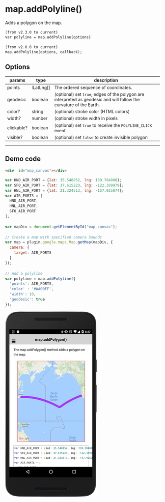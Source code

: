 # map.addPolyline()

Adds a polygon on the map.

```
(from v2.3.0 to current)
var polyline = map.addPolyline(options)

(from v2.0.0 to current)
map.addPolyline(options, callback);
```

## Options

params         | type          | description
---------------|---------------|-----------------------------------------------------------------
points         | ILatLng[]     | The ordered sequence of coordinates.
geodesic       | boolean       | (optional) set `true`, edges of the polygon are interpreted as geodesic and will follow the curvature of the Earth.
color?         | string        | (optional) stroke color (HTML colors)
width?         | number        | (optional) stroke width in pixels
clickable?     | boolean       | (optional) set `true` to receive the `POLYLINE_CLICK` event
visible?       | boolean       | (optional) set `false` to create invisible polygon
-------------------------------------------------------------------------------------------------

## Demo code

```html
<div  id="map_canvas"></div>
```

```js
var HND_AIR_PORT = {lat: 35.548852, lng: 139.784086};
var SFO_AIR_PORT = {lat: 37.615223, lng: -122.389979};
var HNL_AIR_PORT = {lat: 21.324513, lng: -157.925074};
var AIR_PORTS = [
  HND_AIR_PORT,
  HNL_AIR_PORT,
  SFO_AIR_PORT
];

var mapDiv = document.getElementById("map_canvas");

// Create a map with specified camera bounds
var map = plugin.google.maps.Map.getMap(mapDiv, {
  camera: {
    target: AIR_PORTS
  }
});

// Add a polyline
var polyline = map.addPolyline({
  'points': AIR_PORTS,
  'color' : '#AA00FF',
  'width': 10,
  'geodesic': true
});

```

![](image.png)
